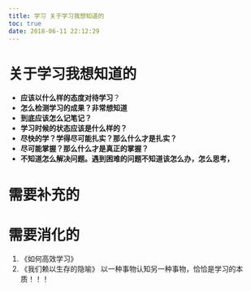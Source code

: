 ```yaml
---
title: 学习 关于学习我想知道的
toc: true
date: 2018-06-11 22:12:29
---
```

# 关于学习我想知道的

 - **应该以什么样的态度对待学习**？
 - **怎么检测学习的成果？非常想知道**
 - **到底应该怎么记笔记？**
 - **学习时候的状态应该是什么样的？**
 - **尽快的学？学得尽可能扎实？那么什么才是扎实？**
 - **尽可能掌握？那么什么才是真正的掌握？**
 - **不知道怎么解决问题。遇到困难的问题不知道该怎么办，怎么思考，**



# 需要补充的





# 需要消化的

  1. 《如何高效学习》
  2. 《我们赖以生存的隐喻》 以一种事物认知另一种事物，恰恰是学习的本质！！！
